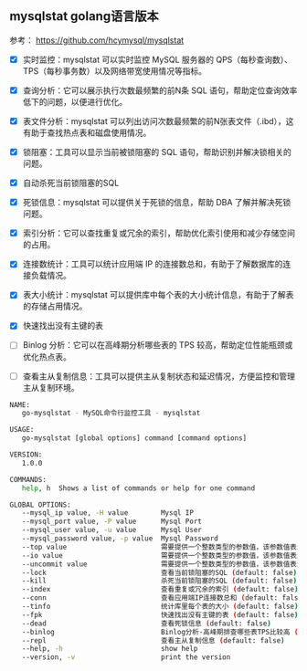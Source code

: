 ## mysqlstat golang语言版本

参考：
https://github.com/hcymysql/mysqlstat


- [x] 实时监控：mysqlstat 可以实时监控 MySQL 服务器的 QPS（每秒查询数）、TPS（每秒事务数）以及网络带宽使用情况等指标。
- [x] 查询分析：它可以展示执行次数最频繁的前N条 SQL 语句，帮助定位查询效率低下的问题，以便进行优化。
- [x] 表文件分析：mysqlstat 可以列出访问次数最频繁的前N张表文件（.ibd），这有助于查找热点表和磁盘使用情况。
- [x] 锁阻塞：工具可以显示当前被锁阻塞的 SQL 语句，帮助识别并解决锁相关的问题。
- [x] 自动杀死当前锁阻塞的SQL
- [x] 死锁信息：mysqlstat 可以提供关于死锁的信息，帮助 DBA 了解并解决死锁问题。
- [x] 索引分析：它可以查找重复或冗余的索引，帮助优化索引使用和减少存储空间的占用。
- [x] 连接数统计：工具可以统计应用端 IP 的连接数总和，有助于了解数据库的连接负载情况。
- [x] 表大小统计：mysqlstat 可以提供库中每个表的大小统计信息，有助于了解表的存储占用情况。
- [x] 快速找出没有主键的表
- [ ] Binlog 分析：它可以在高峰期分析哪些表的 TPS 较高，帮助定位性能瓶颈或优化热点表。
- [ ] 查看主从复制信息：工具可以提供主从复制状态和延迟情况，方便监控和管理主从复制环境。


```bash
NAME:
   go-mysqlstat - MySQL命令行监控工具 - mysqlstat

USAGE:
   go-mysqlstat [global options] command [command options] 

VERSION:
   1.0.0

COMMANDS:
   help, h  Shows a list of commands or help for one command

GLOBAL OPTIONS:
   --mysql_ip value, -H value        Mysql IP
   --mysql_port value, -P value      Mysql Port
   --mysql_user value, -u value      Mysql User
   --mysql_password value, -p value  Mysql Password
   --top value                       需要提供一个整数类型的参数值，该参数值表示执行次数最频繁的前N条SQL语句
   --io value                        需要提供一个整数类型的参数值，该参数值表示访问次数最频繁的前N张表文件ibd
   --uncommit value                  需要提供一个整数类型的参数值，该参数值表示时间>=N秒的未提交事务的SQL
   --lock                            查看当前锁阻塞的SQL (default: false)
   --kill                            杀死当前锁阻塞的SQL (default: false)
   --index                           查看重复或冗余的索引 (default: false)
   --conn                            查看应用端IP连接数总和 (default: false)
   --tinfo                           统计库里每个表的大小 (default: false)
   --fpk                             快速找出没有主键的表 (default: false)
   --dead                            查看死锁信息 (default: false)
   --binlog                          Binlog分析-高峰期排查哪些表TPS比较高 (default: false)
   --repl                            查看主从复制信息 (default: false)
   --help, -h                        show help
   --version, -v                     print the version

```